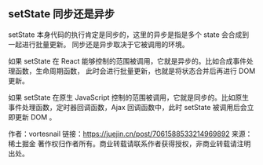 ## setState 同步还是异步


setState 本身代码的执行肯定是同步的，这里的异步是指是多个 state 会合成到一起进行批量更新。
同步还是异步取决于它被调用的环境。

如果 setState 在 React 能够控制的范围被调用，它就是异步的。比如合成事件处理函数，生命周期函数， 此时会进行批量更新，也就是将状态合并后再进行 DOM 更新。

如果 setState 在原生 JavaScript 控制的范围被调用，它就是同步的。比如原生事件处理函数，定时器回调函数，Ajax 回调函数中，此时 setState 被调用后会立即更新 DOM 。

作者：vortesnail
链接：https://juejin.cn/post/7061588533214969892
来源：稀土掘金
著作权归作者所有。商业转载请联系作者获得授权，非商业转载请注明出处。